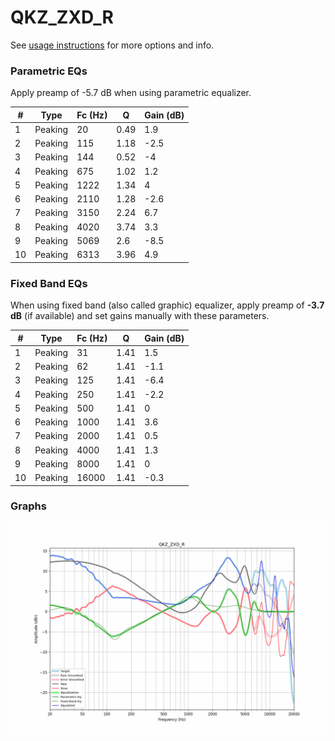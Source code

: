 # QKZ_ZXD_R
See [usage instructions](https://github.com/jaakkopasanen/AutoEq#usage) for more options and info.

### Parametric EQs
Apply preamp of -5.7 dB when using parametric equalizer.

|   # | Type    |   Fc (Hz) |    Q |   Gain (dB) |
|-----|---------|-----------|------|-------------|
|   1 | Peaking |        20 | 0.49 |         1.9 |
|   2 | Peaking |       115 | 1.18 |        -2.5 |
|   3 | Peaking |       144 | 0.52 |        -4   |
|   4 | Peaking |       675 | 1.02 |         1.2 |
|   5 | Peaking |      1222 | 1.34 |         4   |
|   6 | Peaking |      2110 | 1.28 |        -2.6 |
|   7 | Peaking |      3150 | 2.24 |         6.7 |
|   8 | Peaking |      4020 | 3.74 |         3.3 |
|   9 | Peaking |      5069 | 2.6  |        -8.5 |
|  10 | Peaking |      6313 | 3.96 |         4.9 |

### Fixed Band EQs
When using fixed band (also called graphic) equalizer, apply preamp of **-3.7 dB** (if available) and set gains manually with these parameters.

|   # | Type    |   Fc (Hz) |    Q |   Gain (dB) |
|-----|---------|-----------|------|-------------|
|   1 | Peaking |        31 | 1.41 |         1.5 |
|   2 | Peaking |        62 | 1.41 |        -1.1 |
|   3 | Peaking |       125 | 1.41 |        -6.4 |
|   4 | Peaking |       250 | 1.41 |        -2.2 |
|   5 | Peaking |       500 | 1.41 |         0   |
|   6 | Peaking |      1000 | 1.41 |         3.6 |
|   7 | Peaking |      2000 | 1.41 |         0.5 |
|   8 | Peaking |      4000 | 1.41 |         1.3 |
|   9 | Peaking |      8000 | 1.41 |         0   |
|  10 | Peaking |     16000 | 1.41 |        -0.3 |

### Graphs
![](./QKZ_ZXD_R.png)
